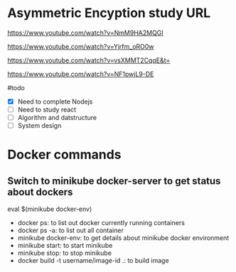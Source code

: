 # Asymmetric Encyption study URL

https://www.youtube.com/watch?v=NmM9HA2MQGI

https://www.youtube.com/watch?v=Yjrfm_oRO0w

https://www.youtube.com/watch?v=vsXMMT2CqqE&t=

https://www.youtube.com/watch?v=NF1pwjL9-DE

#todo
- [X] Need to complete Nodejs
- [ ] Need to study react
- [ ] Algorithm and datstructure
- [ ] System design

# Docker commands
## Switch to minikube docker-server to get status about dockers
eval $(minikube docker-env)

- docker ps: to list out docker currently running containers
- docker ps -a: to list out all container
- minikube docker-env: to get details about minikube docker environment
- minikube start: to start minikube
- minikube stop: to stop minikube
- docker build -t username/image-id .: to build image
